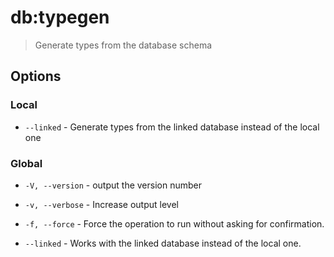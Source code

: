 # db:typegen

> Generate types from the database schema

## Options

### Local

* `--linked` - Generate types from the linked database instead of the local one

### Global

* `-V, --version` - output the version number

* `-v, --verbose` - Increase output level

* `-f, --force` - Force the operation to run without asking for confirmation.

* `--linked` - Works with the linked database instead of the local one.
